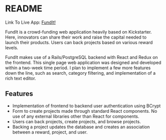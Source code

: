 # README

Link To Live App: [FundIt!](https://fundit-aa-sf-may-19.herokuapp.com/#/login)


FundIt is a crowd-funding web application heavily based on Kickstarter. Here, innovators can share their work and raise the capital needed to launch their products. Users can back projects based on various reward levels. 

FundIt makes use of a Rails/PostgreSQL backend with React and Redux on the frontend. This single page web application was designed and developed within a two-week time period. I plan to implement a few more features down the line, such as search, category filtering, and implementation of a rich text editor.

## Features
* Implementation of frontend to backend user authentication using BCrypt
* Form to create projects made through standard React components. No use of any external libraries other than React for components.
* Users can back projects, create projects, and browse projects.
* Backing a project updates the database and creates an association between a reward, project, and user.
